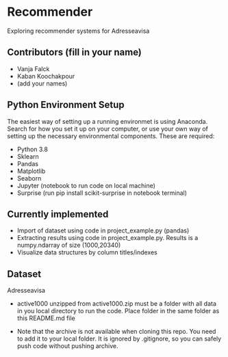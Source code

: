 # Recommender
Exploring recommender systems for Adresseavisa

## Contributors (fill in your name)
* Vanja Falck
* Kaban Koochakpour
* (add your names)

## Python Environment Setup
The easiest way of setting up a running environmet is using Anaconda. Search
for how you set it up on your computer, or use your own way of setting up
the necessary environmental components. These are required:

* Python 3.8
* Sklearn
* Pandas
* Matplotlib
* Seaborn
* Jupyter (notebook to run code on local machine)
* Surprise (run pip install scikit-surprise in notebook terminal) 
## Currently implemented
* Import of dataset using code in project_example.py (pandas)
* Extracting results using code in project_example.py. Results is a numpy.ndarray of size (1000,20340)
* Visualize data structures by column titles/indexes
## Dataset
Adresseavisa 

* active1000 unzipped from  active1000.zip must be a folder
with all data in you local directory to run the code. Place folder in 
the same folder as this README.md file

* Note that the archive is not available when cloning this repo. You need to
add it to your local folder. It is ignored by .gitignore, so you can safely push 
code without pushing archive. 
